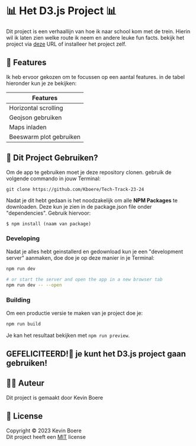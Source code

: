 # 📊 Het D3.js Project 📊
Dit project is een verhaallijn van hoe ik naar school kom met de trein. Hierin wil ik laten zien welke route ik neem en andere leuke fun facts. bekijk het project via [deze](https://tech-track-23-24-kevin.vercel.app/) URL of installeer het project zelf.

## 🎯 Features
Ik heb ervoor gekozen om te focussen op een aantal features. in de tabel hieronder kun je ze bekijken:

| Features | 
| ----------- | 
| Horizontal scrolling | 
| Geojson gebruiken |
| Maps inladen |
| Beeswarm plot gebruiken |

## 🚀 Dit Project Gebruiken?
Om de app te gebruiken moet je deze repository clonen. gebruik de volgende commando in jouw Terminal:
```
git clone https://github.com/Kboere/Tech-Track-23-24
```

Nadat je dit hebt gedaan is het noodzakelijk om alle **NPM Packages** te downloaden. Deze kun je zien in de package.json file onder "dependencies". Gebruik hiervoor:
```
$ npm install (naam van package)
```
### Developing

Nadat je alles hebt geinstallerd en gedownload kun je een "development server" aanmaken, doe doe je op deze manier in je Terminal:

```bash
npm run dev

# or start the server and open the app in a new browser tab
npm run dev -- --open
```

### Building

Om een productie versie te maken van je project doe je:

```bash
npm run build
```
Je kan het resultaat bekijken met `npm run preview`.

## GEFELICITEERD!🎉  je kunt het D3.js project gaan gebruiken!

## ✍🏻 Auteur
Dit project is gemaakt door Kevin Boere

## 📜 License
Copyright © 2023 Kevin Boere<br>
Dit project heeft een [MIT](https://github.com/Kboere/Tech-Track-23-24/blob/main/LICENSE) license

